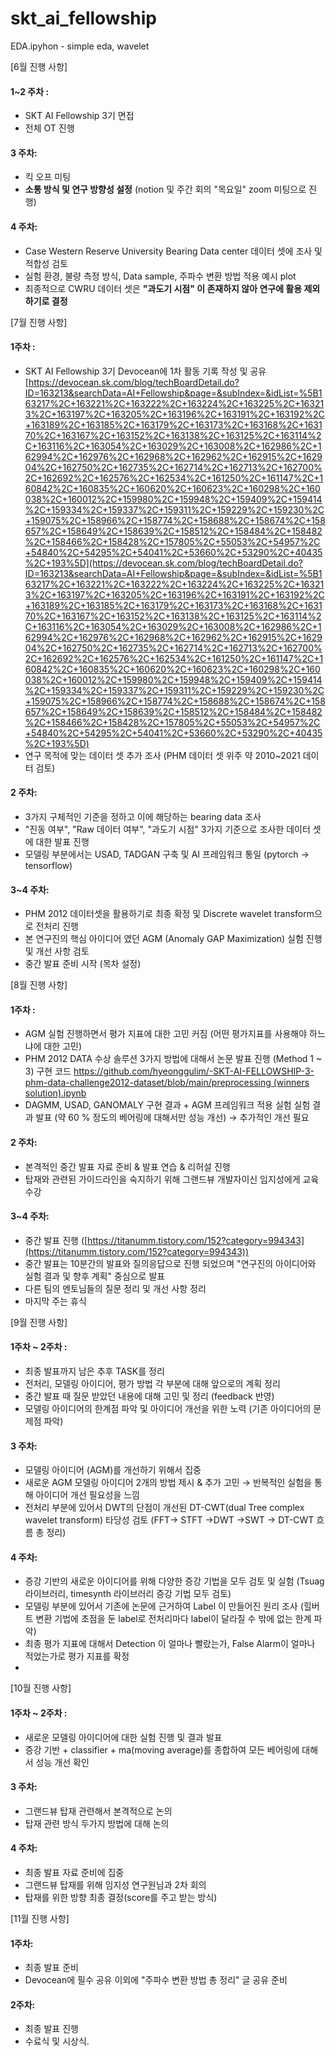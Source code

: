 # skt_ai_fellowship
EDA.ipyhon - simple eda, wavelet


[6월 진행 사항]
#### 1~2 주차 :

- SKT AI Fellowship 3기 면접
- 전체 OT 진행

#### 3 주차:

- 킥 오프 미팅
- **소통 방식 및 연구 방향성 설정** (notion 및 주간 회의 "목요일" zoom 미팅으로 진행)

#### 4 주차:

- Case Western Reserve University Bearing Data center 데이터 셋에 조사 및 적합성 검토
- 실험 환경, 불량 측정 방식, Data sample, 주파수 변환 방법 적용 예시 plot
- 최종적으로 CWRU 데이터 셋은 **"과도기 시점" 이 존재하지 않아 연구에 활용 제외하기로 결정**

[7월 진행 사항]
#### 1주차 :

- SKT AI Fellowship 3기 Devocean에 1차 활동 기록 작성 및 공유 
[https://devocean.sk.com/blog/techBoardDetail.do?ID=163213&searchData=AI+Fellowship&page=&subIndex=&idList=%5B163217%2C+163221%2C+163222%2C+163224%2C+163225%2C+163213%2C+163197%2C+163205%2C+163196%2C+163191%2C+163192%2C+163189%2C+163185%2C+163179%2C+163173%2C+163168%2C+163170%2C+163167%2C+163152%2C+163138%2C+163125%2C+163114%2C+163116%2C+163054%2C+163029%2C+163008%2C+162986%2C+162994%2C+162976%2C+162968%2C+162962%2C+162915%2C+162904%2C+162750%2C+162735%2C+162714%2C+162713%2C+162700%2C+162692%2C+162576%2C+162534%2C+161250%2C+161147%2C+160842%2C+160835%2C+160620%2C+160623%2C+160298%2C+160038%2C+160012%2C+159980%2C+159948%2C+159409%2C+159414%2C+159334%2C+159337%2C+159311%2C+159229%2C+159230%2C+159075%2C+158966%2C+158774%2C+158688%2C+158674%2C+158657%2C+158649%2C+158639%2C+158512%2C+158484%2C+158482%2C+158466%2C+158428%2C+157805%2C+55053%2C+54957%2C+54840%2C+54295%2C+54041%2C+53660%2C+53290%2C+40435%2C+193%5D](https://devocean.sk.com/blog/techBoardDetail.do?ID=163213&searchData=AI+Fellowship&page=&subIndex=&idList=%5B163217%2C+163221%2C+163222%2C+163224%2C+163225%2C+163213%2C+163197%2C+163205%2C+163196%2C+163191%2C+163192%2C+163189%2C+163185%2C+163179%2C+163173%2C+163168%2C+163170%2C+163167%2C+163152%2C+163138%2C+163125%2C+163114%2C+163116%2C+163054%2C+163029%2C+163008%2C+162986%2C+162994%2C+162976%2C+162968%2C+162962%2C+162915%2C+162904%2C+162750%2C+162735%2C+162714%2C+162713%2C+162700%2C+162692%2C+162576%2C+162534%2C+161250%2C+161147%2C+160842%2C+160835%2C+160620%2C+160623%2C+160298%2C+160038%2C+160012%2C+159980%2C+159948%2C+159409%2C+159414%2C+159334%2C+159337%2C+159311%2C+159229%2C+159230%2C+159075%2C+158966%2C+158774%2C+158688%2C+158674%2C+158657%2C+158649%2C+158639%2C+158512%2C+158484%2C+158482%2C+158466%2C+158428%2C+157805%2C+55053%2C+54957%2C+54840%2C+54295%2C+54041%2C+53660%2C+53290%2C+40435%2C+193%5D)
- 연구 목적에 맞는 데이터 셋 추가 조사 (PHM 데이터 셋 위주 약 2010~2021 데이터 검토)

#### 2 주차:

- 3가지 구체적인 기준을 정하고 이에 해당하는 bearing data 조사
- "진동 여부", "Raw 데이터 여부", "과도기 시점" 3가지 기준으로 조사한 데이터 셋에 대한 발표 진행
- 모델링 부분에서는 USAD, TADGAN 구축 및 AI 프레임워크 통일 (pytorch → tensorflow)

#### 3~4 주차:

- PHM 2012 데이터셋을 활용하기로 최종 확정 및 Discrete wavelet transform으로 전처리 진행
- 본 연구진의 핵심 아이디어 였던 AGM (Anomaly GAP Maximization) 실험 진행 및 개선 사항 검토
- 중간 발표 준비 시작 (목차 설정)

[8월 진행 사항]
#### 1주차 :

- AGM 실험 진행하면서 평가 지표에 대한 고민 커짐 (어떤 평가지표를 사용해야 하느냐에 대한 고민)
- PHM 2012 DATA 수상 솔루션 3가지 방법에 대해서 논문 발표 진행 
(Method 1 ~ 3) 구현  코드 
[https://github.com/hyeonggulim/-SKT-AI-FELLOWSHIP-3-phm-data-challenge2012-dataset/blob/main/preprocessing (winners solution).ipynb](https://github.com/hyeonggulim/-SKT-AI-FELLOWSHIP-3-phm-data-challenge2012-dataset/blob/main/preprocessing%20(winners%20solution).ipynb)
- DAGMM, USAD, GANOMALY 구현 결과 + AGM 프레임워크 적용 실험 
실험 결과 발표 (약 60 % 정도의 베어링에 대해서만 성능 개선) → 추가적인 개선 필요

#### 2 주차:

- 본격적인 중간 발표 자료 준비 & 발표 연습 & 리허설 진행
- 탑재와 관련된 가이드라인을 숙지하기 위해 그랜드뷰 개발자이신 임지성에게 교육 수강

#### 3~4 주차:

- 중간 발표 진행 ([https://titanumm.tistory.com/152?category=994343](https://titanumm.tistory.com/152?category=994343))
- 중간 발표는 10분간의 발표와 질의응답으로 진행 되었으며 "연구진의 아이디어와 실험 결과 및 향후 계획" 중심으로 발표
- 다른 팀의 멘토님들의 질문 정리 및 개선 사항 정리
- 마지막 주는 휴식

[9월 진행 사항]
#### 1주차 ~ 2주차 :

- 최종 발표까지 남은 추후 TASK를 정리
- 전처리, 모델링 아이디어, 평가 방법 각 부분에 대해 앞으로의 계획 정리
- 중간 발표 때  질문 받았던 내용에 대해 고민 및 정리 (feedback 반영)
- 모델링 아이디어의 한계점 파악 및 아이디어 개선을 위한 노력 
(기존 아이디어의 문제점 파악)

#### 3 주차:

- 모델링 아이디어 (AGM)를 개선하기 위해서 집중
- 새로운 AGM 모델링 아이디어 2개의 방법 제시 & 추가 고민
→ 반복적인 실험을 통해 아이디어 개선 필요성을 느낌
- 전처리 부분에 있어서 DWT의 단점이 개선된 DT-CWT(dual Tree complex wavelet transform) 타당성 검토 (FFT→ STFT →DWT →SWT → DT-CWT 흐름 총 정리)

#### 4 주차:

- 증강 기반의 새로운 아이디어를 위해 다양한 증강 기법을 모두 검토 및 실험
(Tsuag 라이브러리, timesynth 라이브러리 증강 기법 모두 검토)
- 모델링 부분에 있어서 기존에 논문에 근거하여 Label 이 만들어진 원리 조사 
(힐버트 변환 기법에 초점을 둔 label로 전처리마다 label이 달라질 수 밖에 없는 한계 파악)
- 최종 평가 지표에 대해서 Detection 이 얼마나 빨랐는가, False Alarm이 얼마나 적었는가로 평가 지표를 확정
- 
[10월 진행 사항]
#### 1주차 ~ 2주차 :

- 새로운 모델링 아이디어에 대한 실험 진행 및 결과 발표
- 증강 기반 + classifier + ma(moving average)를 종합하여 모든 베어링에 대해서 성능 개선 확인

#### 3 주차:

- 그랜드뷰 탑재 관련해서 본격적으로 논의
- 탑재 관련 방식 두가지 방법에 대해 논의

#### 4 주차:

- 최종 발표 자료 준비에 집중
- 그랜드뷰 탑재를 위해 임지성 연구원님과 2차 회의
- 탑재를 위한 방향 최종 결정(score를 주고 받는 방식)

[11월 진행 사항]
#### 1주차:

- 최종 발표 준비
- Devocean에 필수 공유 이외에 "주파수 변환 방법 총 정리" 글 공유 준비

#### 2주차:

- 최종 발표 진행
- 수료식 및 시상식.
